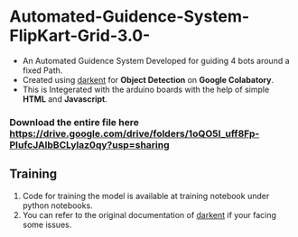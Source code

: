 # Automated-Guidence-System-FlipKart-Grid-3.0-

* An Automated Guidence System Developed for guiding 4 bots around a fixed Path.
* Created using [darkent](https://github.com/AlexeyAB/darknet) for **Object Detection** on **Google Colabatory**.
* This is Integerated with the arduino boards with the help of simple **HTML** and **Javascript**.

### Download the entire file here https://drive.google.com/drive/folders/1oQO5I_uff8Fp-PIufcJAlbBCLylaz0qy?usp=sharing

## Training 

1. Code for training the model is available at training notebook under python notebooks.
2. You can refer to the original documentation of [darkent](https://github.com/AlexeyAB/darknet) if your facing some issues.

<!-- ## Testing 

1. Open the testing notebook file present inside python notebooks 
2. Make the appropriate changes in the file names according to your folder files
3.  -->
